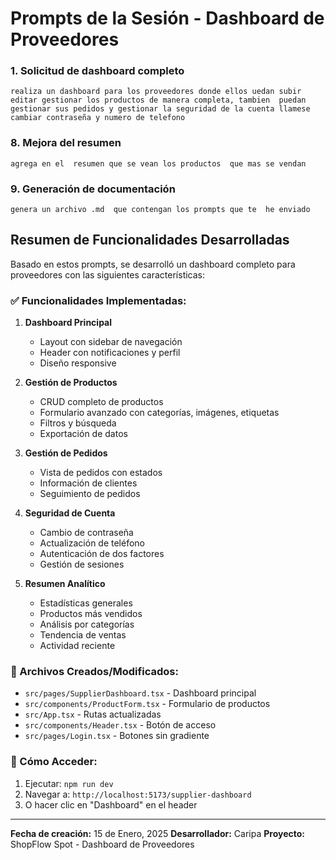 # Prompts de la Sesión - Dashboard de Proveedores

### 1. Solicitud de dashboard completo
```
realiza un dashboard para los proveedores donde ellos uedan subir editar gestionar los productos de manera completa, tambien  puedan gestionar sus pedidos y gestionar la seguridad de la cuenta llamese cambiar contraseña y numero de telefono
```

### 8. Mejora del resumen
```
agrega en el  resumen que se vean los productos  que mas se vendan
```

### 9. Generación de documentación
```
genera un archivo .md  que contengan los prompts que te  he enviado
```

## Resumen de Funcionalidades Desarrolladas

Basado en estos prompts, se desarrolló un dashboard completo para proveedores con las siguientes características:

### ✅ Funcionalidades Implementadas:

1. **Dashboard Principal**
   - Layout con sidebar de navegación
   - Header con notificaciones y perfil
   - Diseño responsive

2. **Gestión de Productos**
   - CRUD completo de productos
   - Formulario avanzado con categorías, imágenes, etiquetas
   - Filtros y búsqueda
   - Exportación de datos

3. **Gestión de Pedidos**
   - Vista de pedidos con estados
   - Información de clientes
   - Seguimiento de pedidos

4. **Seguridad de Cuenta**
   - Cambio de contraseña
   - Actualización de teléfono
   - Autenticación de dos factores
   - Gestión de sesiones

5. **Resumen Analítico**
   - Estadísticas generales
   - Productos más vendidos
   - Análisis por categorías
   - Tendencia de ventas
   - Actividad reciente

### 📁 Archivos Creados/Modificados:

- `src/pages/SupplierDashboard.tsx` - Dashboard principal
- `src/components/ProductForm.tsx` - Formulario de productos
- `src/App.tsx` - Rutas actualizadas
- `src/components/Header.tsx` - Botón de acceso
- `src/pages/Login.tsx` - Botones sin gradiente

### 🚀 Cómo Acceder:

1. Ejecutar: `npm run dev`
2. Navegar a: `http://localhost:5173/supplier-dashboard`
3. O hacer clic en "Dashboard" en el header

---

**Fecha de creación:** 15 de Enero, 2025
**Desarrollador:** Caripa
**Proyecto:** ShopFlow Spot - Dashboard de Proveedores

